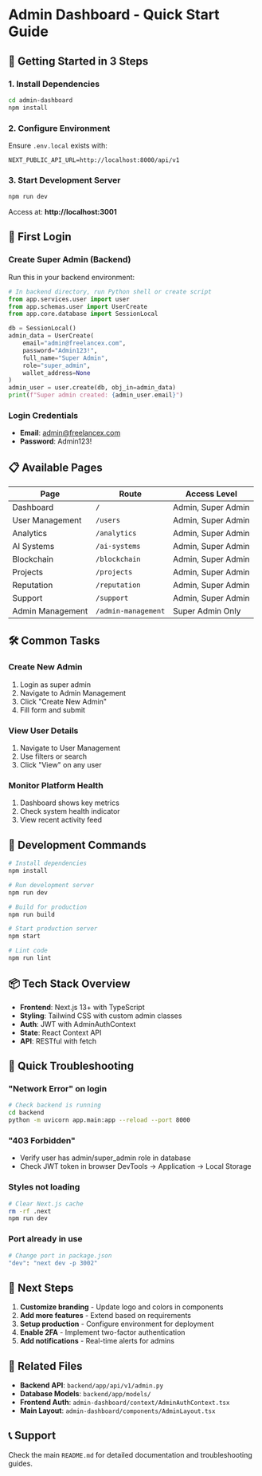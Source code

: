 # Admin Dashboard - Quick Start Guide

## 🚀 Getting Started in 3 Steps

### 1. Install Dependencies
```bash
cd admin-dashboard
npm install
```

### 2. Configure Environment
Ensure `.env.local` exists with:
```env
NEXT_PUBLIC_API_URL=http://localhost:8000/api/v1
```

### 3. Start Development Server
```bash
npm run dev
```

Access at: **http://localhost:3001**

## 🔐 First Login

### Create Super Admin (Backend)
Run this in your backend environment:
```python
# In backend directory, run Python shell or create script
from app.services.user import user
from app.schemas.user import UserCreate
from app.core.database import SessionLocal

db = SessionLocal()
admin_data = UserCreate(
    email="admin@freelancex.com",
    password="Admin123!",
    full_name="Super Admin",
    role="super_admin",
    wallet_address=None
)
admin_user = user.create(db, obj_in=admin_data)
print(f"Super admin created: {admin_user.email}")
```

### Login Credentials
- **Email**: admin@freelancex.com
- **Password**: Admin123!

## 📋 Available Pages

| Page | Route | Access Level |
|------|-------|--------------|
| Dashboard | `/` | Admin, Super Admin |
| User Management | `/users` | Admin, Super Admin |
| Analytics | `/analytics` | Admin, Super Admin |
| AI Systems | `/ai-systems` | Admin, Super Admin |
| Blockchain | `/blockchain` | Admin, Super Admin |
| Projects | `/projects` | Admin, Super Admin |
| Reputation | `/reputation` | Admin, Super Admin |
| Support | `/support` | Admin, Super Admin |
| Admin Management | `/admin-management` | Super Admin Only |

## 🛠️ Common Tasks

### Create New Admin
1. Login as super admin
2. Navigate to Admin Management
3. Click "Create New Admin"
4. Fill form and submit

### View User Details
1. Navigate to User Management
2. Use filters or search
3. Click "View" on any user

### Monitor Platform Health
1. Dashboard shows key metrics
2. Check system health indicator
3. View recent activity feed

## 🔧 Development Commands

```bash
# Install dependencies
npm install

# Run development server
npm run dev

# Build for production
npm run build

# Start production server
npm start

# Lint code
npm run lint
```

## 📦 Tech Stack Overview

- **Frontend**: Next.js 13+ with TypeScript
- **Styling**: Tailwind CSS with custom admin classes
- **Auth**: JWT with AdminAuthContext
- **State**: React Context API
- **API**: RESTful with fetch

## 🐛 Quick Troubleshooting

### "Network Error" on login
```bash
# Check backend is running
cd backend
python -m uvicorn app.main:app --reload --port 8000
```

### "403 Forbidden"
- Verify user has admin/super_admin role in database
- Check JWT token in browser DevTools → Application → Local Storage

### Styles not loading
```bash
# Clear Next.js cache
rm -rf .next
npm run dev
```

### Port already in use
```bash
# Change port in package.json
"dev": "next dev -p 3002"
```

## 📝 Next Steps

1. **Customize branding** - Update logo and colors in components
2. **Add more features** - Extend based on requirements
3. **Setup production** - Configure environment for deployment
4. **Enable 2FA** - Implement two-factor authentication
5. **Add notifications** - Real-time alerts for admins

## 🔗 Related Files

- **Backend API**: `backend/app/api/v1/admin.py`
- **Database Models**: `backend/app/models/`
- **Frontend Auth**: `admin-dashboard/context/AdminAuthContext.tsx`
- **Main Layout**: `admin-dashboard/components/AdminLayout.tsx`

## 📞 Support

Check the main `README.md` for detailed documentation and troubleshooting guides.
